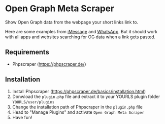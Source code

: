 # Open Graph Meta Scraper

Show Open Graph data from the webpage your short links link to.

Here are some examples from [iMessage](https://l.steinfurth.co/8pqsu) and [WhatsApp](https://l.steinfurth.co/7swrm). But it should work with all apps and websites searching for OG data when a link gets pasted.

## Requirements

- Phpscraper (https://phpscraper.de/)

## Installation

1. Install Phpscraper (https://phpscraper.de/basics/installation.html)
2. Donwload the ``plugin.php`` file and extract it to your YOURLS plugin folder ``YOURLS/user/plugins``
3. Change the installation path of Phpscraper in the ``plugin.php`` file
4. Head to "Manage Plugins" and activate ``Open Graph Meta Scraper``
5. Have fun!
